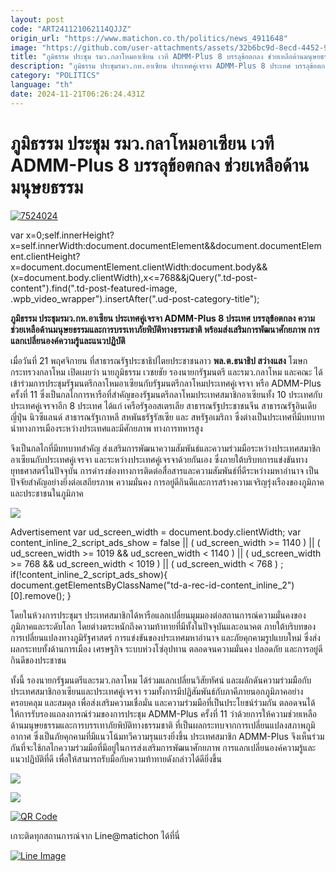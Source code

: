 ```yaml
---
layout: post
code: "ART241121062114QJJZ"
origin_url: "https://www.matichon.co.th/politics/news_4911648"
image: "https://github.com/user-attachments/assets/32b6bc9d-8ecd-4452-9a5a-4b0b9217f5eb"
title: "ภูมิธรรม ประชุม รมว.กลาโหมอาเซียน เวที ADMM-Plus 8 บรรลุข้อตกลง ช่วยเหลือด้านมนุษยธรรม"
description: "ภูมิธรรม ประชุมรมว.กห.อาเซียน ประเทศคู่เจรจา ADMM-Plus 8 ประเทศ บรรลุข้อตกลง ความช่วยเหลือด้านมนุษยธรรมและการบรรเทาภัยพิบัติทางธรรมชาติ"
category: "POLITICS"
language: "th"
date: 2024-11-21T06:26:24.431Z
---
```


# ภูมิธรรม ประชุม รมว.กลาโหมอาเซียน เวที ADMM-Plus 8 บรรลุข้อตกลง ช่วยเหลือด้านมนุษยธรรม

[![](https://www.matichon.co.th/wp-content/uploads/2024/11/7524024.jpg "7524024")](https://www.matichon.co.th/wp-content/uploads/2024/11/7524024.jpg)

var x=0;self.innerHeight?x=self.innerWidth:document.documentElement&&document.documentElement.clientHeight?x=document.documentElement.clientWidth:document.body&&(x=document.body.clientWidth),x<=768&&jQuery(".td-post-content").find(".td-post-featured-image, .wpb\_video\_wrapper").insertAfter(".ud-post-category-title");

**ภูมิธรรม ประชุมรมว.กห.อาเซียน ประเทศคู่เจรจา ADMM-Plus 8 ประเทศ บรรลุข้อตกลง ความช่วยเหลือด้านมนุษยธรรมและการบรรเทาภัยพิบัติทางธรรมชาติ พร้อมส่งเสริมการพัฒนาศักยภาพ การแลกเปลี่ยนองค์ความรู้และแนวปฏิบัติ**

เมื่อวันที่ 21 พฤศจิกายน ที่สาธารณรัฐประชาธิปไตยประชาชนลาว **พล.ต.ธนาธิป สว่างแสง** โฆษกกระทรวงกลาโหม เปิดเผยว่า นายภูมิธรรม เวชยชัย รองนายกรัฐมนตรี และรมว.กลาโหม และคณะ ได้เข้าร่วมการประชุมรัฐมนตรีกลาโหมอาเซียนกับรัฐมนตรีกลาโหมประเทศคู่เจรจา หรือ ADMM-Plus ครั้งที่ 11 ซึ่งเป็นกลไกการหารือที่สำคัญของรัฐมนตรีกลาโหมประเทศสมาชิกอาเซียนทั้ง 10 ประเทศกับประเทศคู่เจรจาอีก 8 ประเทศ ได้แก่ เครือรัฐออสเตรเลีย สาธารณรัฐประชาชนจีน สาธารณรัฐอินเดีย ญี่ปุ่น นิวซีแลนด์ สาธารณรัฐเกาหลี สหพันธรัฐรัสเซีย และ สหรัฐอเมริกา ซึ่งต่างเป็นประเทศที่มีบทบาทนำทางการเมืองระหว่างประเทศและมีศักยภาพ ทางการทหารสูง

จึงเป็นกลไกที่มีบทบาทสำคัญ ส่งเสริมการพัฒนาความสัมพันธ์และความร่วมมือระหว่างประเทศสมาชิกอาเซียนกับประเทศคู่เจรจา และระหว่างประเทศคู่เจรจาด้วยกันเอง ซึ่งภายใต้บริบทการแข่งขันทางยุทธศาสตร์ในปัจจุบัน การดำรงช่องทางการติดต่อสื่อสารและความสัมพันธ์ที่ดีระหว่างมหาอำนาจ เป็นปัจจัยสำคัญอย่างยิ่งต่อเสถียรภาพ ความมั่นคง การอยู่ดีกินดีและการสร้างความเจริญรุ่งเรืองของภูมิภาคและประชาชนในภูมิภาค

![](https://www.matichon.co.th/wp-content/uploads/2024/11/S__17678507.jpg)

Advertisement var ud\_screen\_width = document.body.clientWidth; var content\_inline\_2\_script\_ads\_show = false || ( ud\_screen\_width >= 1140 ) || ( ud\_screen\_width >= 1019 && ud\_screen\_width < 1140 ) || ( ud\_screen\_width >= 768 && ud\_screen\_width < 1019 ) || ( ud\_screen\_width < 768 ) ; if(!content\_inline\_2\_script\_ads\_show){ document.getElementsByClassName("td-a-rec-id-content\_inline\_2")\[0\].remove(); }

โดยในห้วงการประชุมฯ ประเทศสมาชิกได้หารือแลกเปลี่ยนมุมมองต่อสถานการณ์ความมั่นคงของภูมิภาคและระดับโลก โดยต่างตระหนักถึงความท้าทายที่มีทั้งในปัจจุบันและอนาคต ภายใต้บริบทของการเปลี่ยนแปลงทางภูมิรัฐศาสตร์ การแข่งขันของประเทศมหาอำนาจ และภัยคุกคามรูปแบบใหม่ ซึ่งส่งผลกระทบทั้งด้านการเมือง เศรษฐกิจ ระบบห่วงโซ่อุปทาน ตลอดจนความมั่นคง ปลอดภัย และการอยู่ดีกินดีของประชาชน

ทั้งนี้ รองนายกรัฐมนตรีและรมว.กลาโหม ได้ร่วมแลกเปลี่ยนวิสัยทัศน์ และผลักดันความร่วมมือกับประเทศสมาชิกอาเซียนและประเทศคู่เจรจา รวมทั้งการมีปฏิสัมพันธ์กับภาคีภายนอกภูมิภาคอย่างครอบคลุม และสมดุล เพื่อส่งเสริมความเชื่อมั่น และความร่วมมือที่เป็นประโยชน์ร่วมกัน ตลอดจนได้ให้การรับรองแถลงการณ์ร่วมของการประชุม ADMM-Plus ครั้งที่ 11 ว่าด้วยการให้ความช่วยเหลือด้านมนุษยธรรมและการบรรเทาภัยพิบัติทางธรรมชาติ ที่เป็นผลกระทบจากการเปลี่ยนแปลงสภาพภูมิอากาศ ซึ่งเป็นภัยคุกคามที่มีแนวโน้มทวีความรุนแรงยิ่งขึ้น ประเทศสมาชิก ADMM-Plus จึงเห็นร่วมกันที่จะใช้กลไกความร่วมมือที่มีอยู่ในการส่งเสริมการพัฒนาศักยภาพ การแลกเปลี่ยนองค์ความรู้และแนวปฏิบัติที่ดี เพื่อให้สามารถรับมือกับความท้าทายดังกล่าวได้ดียิ่งขึ้น

![](https://www.matichon.co.th/wp-content/uploads/2024/11/S__17678480_0.jpg)

![](https://www.matichon.co.th/wp-content/uploads/2024/11/S__17678520.jpg)

[![QR Code](https://www.matichon.co.th/wp-content/uploads/2023/07/wob1371z.jpg)](https://lin.ee/ht0nDxX)

เกาะติดทุกสถานการณ์จาก Line@matichon ได้ที่นี่

[![Line Image](https://www.matichon.co.th/wp-content/uploads/2023/07/th.png)](https://lin.ee/ht0nDxX)